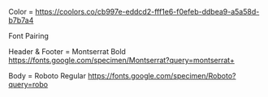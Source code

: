 Color = https://coolors.co/cb997e-eddcd2-fff1e6-f0efeb-ddbea9-a5a58d-b7b7a4


Font Pairing

Header & Footer = Montserrat Bold https://fonts.google.com/specimen/Montserrat?query=montserrat+


Body = Roboto Regular https://fonts.google.com/specimen/Roboto?query=robo